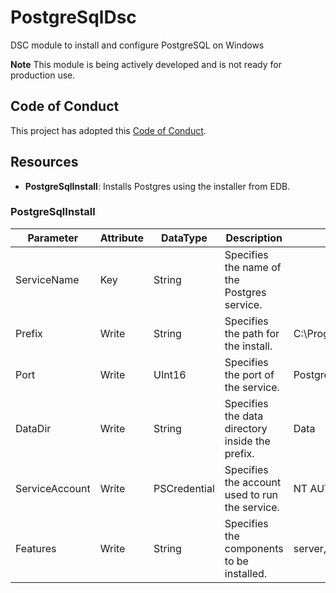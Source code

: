 # PostgreSqlDsc

DSC module to install and configure PostgreSQL on Windows

**Note**
This module is being actively developed and is not ready for production use.

## Code of Conduct

This project has adopted this [Code of Conduct](CODE_OF_CONDUCT.md).

## Resources

- **PostgreSqlInstall**: Installs Postgres using the installer from EDB.

### PostgreSqlInstall

| Parameter | Attribute | DataType | Description | Default
| ---- | ---- | ---- | ---- | ---- |
| ServiceName | Key | String | Specifies the name of the Postgres service. | |
| Prefix | Write | String | Specifies the path for the install. | C:\\Program Files\\$ServiceName |
| Port | Write | UInt16 |Specifies the port of the service. | PostgreSql Default |
| DataDir | Write | String | Specifies the data directory inside the prefix. | Data |
| ServiceAccount | Write | PSCredential | Specifies the account used to run the service. | NT AUTHORITY\\NetworkService |
| Features | Write | String | Specifies the components to be installed. | server,pgAdmin,stackbuilder,commandlinetools |
